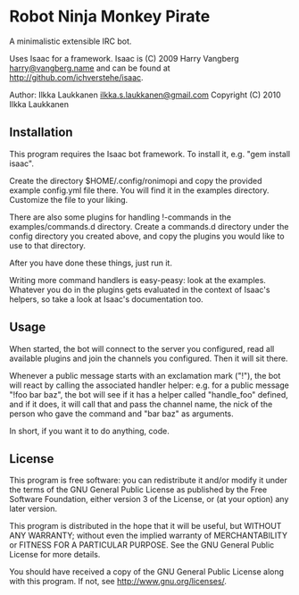 Robot Ninja Monkey Pirate
=========================

A minimalistic extensible IRC bot.

Uses Isaac for a framework. Isaac is (C) 2009 Harry Vangberg
<harry@vangberg.name> and can be found at
http://github.com/ichverstehe/isaac.

Author: Ilkka Laukkanen <ilkka.s.laukkanen@gmail.com>
Copyright (C) 2010 Ilkka Laukkanen

Installation
------------

This program requires the Isaac bot framework. To install it,
e.g. "gem install isaac".

Create the directory $HOME/.config/ronimopi and copy the provided
example config.yml file there. You will find it in the examples
directory. Customize the file to your liking.

There are also some plugins for handling !-commands in the
examples/commands.d directory. Create a commands.d directory under the
config directory you created above, and copy the plugins you would
like to use to that directory.

After you have done these things, just run it.

Writing more command handlers is easy-peasy: look at the
examples. Whatever you do in the plugins gets evaluated in the context
of Isaac's helpers, so take a look at Isaac's documentation too.

Usage
-----

When started, the bot will connect to the server you configured, read
all available plugins and join the channels you configured. Then it
will sit there.

Whenever a public message starts with an exclamation mark ("!"), the
bot will react by calling the associated handler helper: e.g. for a
public message "!foo bar baz", the bot will see if it has a helper
called "handle_foo" defined, and if it does, it will call that and
pass the channel name, the nick of the person who gave the command and
"bar baz" as arguments.

In short, if you want it to do anything, code.

License
-------

This program is free software: you can redistribute it and/or modify
it under the terms of the GNU General Public License as published by
the Free Software Foundation, either version 3 of the License, or (at
your option) any later version.

This program is distributed in the hope that it will be useful, but
WITHOUT ANY WARRANTY; without even the implied warranty of
MERCHANTABILITY or FITNESS FOR A PARTICULAR PURPOSE.  See the GNU
General Public License for more details.

You should have received a copy of the GNU General Public License
along with this program.  If not, see <http://www.gnu.org/licenses/>.
